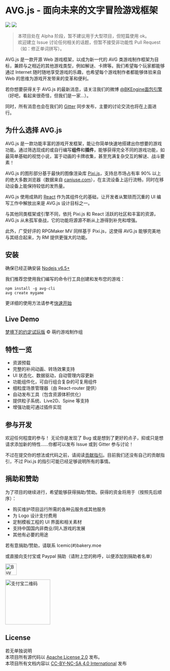 # AVG.js - 面向未来的文字冒险游戏框架

![](https://img.shields.io/badge/version-Setsumi-blue.svg?style=flat) ![](https://img.shields.io/npm/v/avg-core.svg?style=flat)

> 本项目处在 Alpha 阶段，暂不建议用于大型项目，但短篇使用 ok。  
> 欢迎建立 Issue 讨论任何相关的话题，但暂不接受非功能性 Pull Request（如：修正单词拼写）。

AVG.js 是一款开源 Web 游戏框架，以成为新一代的 AVG 类游戏制作框架为目标，兼顾与之相近的其他游戏类型，例如解谜、卡牌等。我们希望每个玩家都能够通过 Internet 随时随地享受游戏的乐趣，也希望每个游戏制作者都能够体验来自 Web 的思维为游戏开发带来的变革和便利。

若你想要获得关于 AVG.js 的最新消息，请关注我们的微博 [@BKEngine面包引擎](http://weibo.com/bakerymoe) （好吧，看起来很奇怪，但我们是一家…）。

同时，所有消息也会在我们的 [Gitter](https://gitter.im/AVG-js) 同步发布，主要的讨论交流也将在上面进行。

## 为什么选择 AVG.js

AVG.js 是一款功能丰富的游戏开发框架，能让你简单快速地搭建出你想要的游戏功能。通过筛选现成的或自行编写**组件**和**插件**，能够获得完全不同的游戏功能，如最简单基础的视觉小说，富于动画的卡牌收集，甚至充满复杂交互的解谜、战斗要素！

AVG.js 的图形部分基于最快的图像渲染库 [Pixi.js](https://github.com/pixijs/pixi.js)，支持总市场占有率 90% 以上的绝大多数浏览器（数据来自 [caniuse.com](caniuse.com)），在主流设备上运行流畅，同时在移动设备上能保持较低的发热量。

AVG.js 使用成熟的 [React](https://facebook.github.io/react/) 作为其组件化的基础，让开发者从繁琐而沉重的 UI 编写工作中解放出来是 AVG.js 设计目标之一。

与其他同类框架或引擎不同，依托 Pixi.js 和 React 活跃的社区和丰富的资源，AVG.js 从未孤军奋战，它的功能将源源不断从上游得到补充和增强。

此外，广受好评的 RPGMaker MV 同样基于 Pixi.js，这使得 AVG.js 能够完美地与其结合起来，为 RM 提供更强大的功能。

## 安装

确保已经正确安装 [Nodejs v6.5+](https://nodejs.org)

我们推荐您使用我们编写的命令行工具创建和发布您的游戏：

```shell
npm install -g avg-cli
avg create mygame
```

更详细的使用方法请参考[快速开始](zh/quick_start.md)

## Live Demo

[梦境下的约定试玩版](https://demo.avgjs.org) © 萌约游戏制作组

## 特性一览

- 资源预载
- 完整的补间动画、转场效果支持
- UI 状态化、数据驱动，自动管理内容更新
- 功能组件化，可自行组合复杂的可复用组件
- 细粒度场景管理器（由 React-router 提供）
- 自动发布工具（包含资源体积优化）
- 提供粒子系统、Live2D、Spine 等支持
- 增强功能可通过插件实现

## 参与开发

欢迎任何程度的参与！
无论你是发现了 Bug 或是想到了更好的点子，抑或只是想请求添加新的特性……你都可以发布 Issue 或到 Gitter 参与讨论！

不过在提交你的想法或代码之前，请阅读[贡献指引](https://github.com/pixijs/pixi.js/blob/master/CONTRIBUTING.md)。目前我们还没有自己的贡献指引，不过 Pixi.js 的指引可能已经足够说明所有的事情。

## 捐助和赞助

为了项目的继续进行，希望能够获得捐助/赞助。获得的资金将用于（按照先后顺序）：
- 购买维护项目运行所需的各种云服务或其他服务
- 为 Logo 设计支付费用
- 定制模板工程的 UI 界面和相关素材
- 支持中国国内非商业/同人游戏的发展
- 其他有必要的用途

若有意捐助/赞助，请联系 Icemic(#)bakery.moe

或直接向支付宝或 Paypal 捐助（请附上您的称呼，以便添加到捐助者名单）

<a href='https://ko-fi.com/A742BTX' target='_blank'><img height='36' style='border:0px;height:36px;' src='https://az743702.vo.msecnd.net/cdn/kofi4.png?v=0' border='0' alt='Buy Me a Coffee at ko-fi.com' /></a>

<img height='142' style='border:0px;height:142px;' src='https://cloud.githubusercontent.com/assets/837432/19645521/a71da460-9a27-11e6-9605-aed9e251dd7a.png' border='0' alt='支付宝二维码' />

## License

若无单独说明  
本项目所有源代码以 [Apache License 2.0](https://www.apache.org/licenses/LICENSE-2.0.html) 发布。  
本项目所有文档内容以 [CC-BY-NC-SA 4.0 International](https://creativecommons.org/licenses/by-nc-sa/4.0/) 发布






